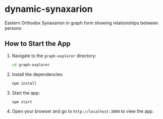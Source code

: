 # dynamic-synaxarion
Eastern Orthodox Synaxarion in graph form showing relationships between persons

## How to Start the App

1. Navigate to the `graph-explorer` directory:
   ```bash
   cd graph-explorer
   ```

2. Install the dependencies:
   ```bash
   npm install
   ```

3. Start the app:
   ```bash
   npm start
   ```

4. Open your browser and go to `http://localhost:3000` to view the app.
